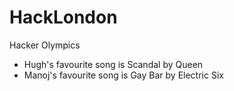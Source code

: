 # HackLondon
Hacker Olympics

* Hugh's favourite song is Scandal by Queen
* Manoj's favourite song is Gay Bar by Electric Six
